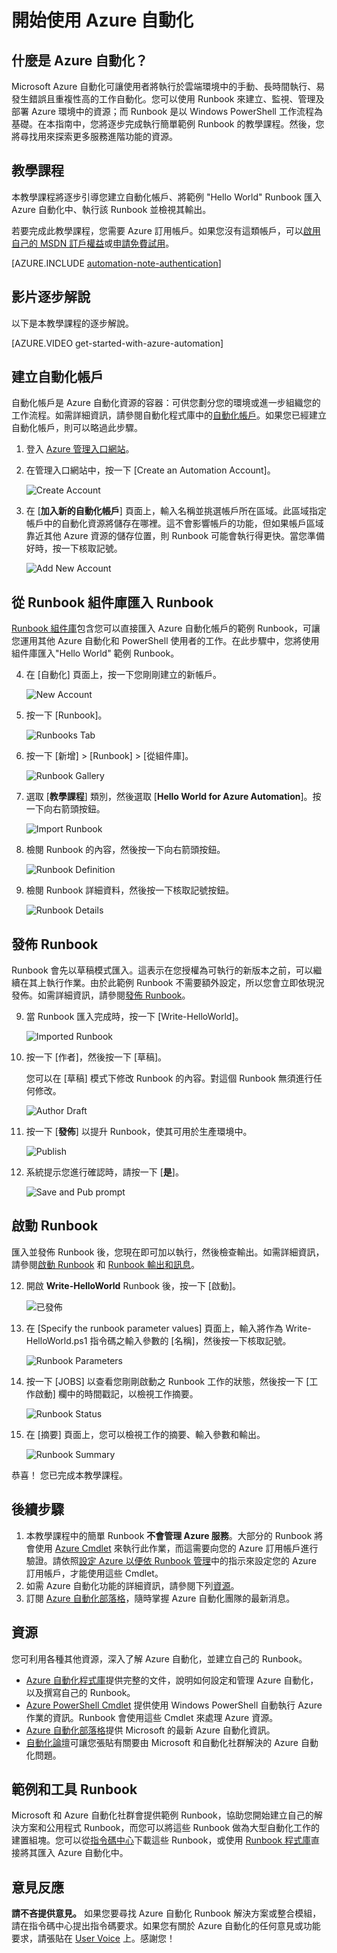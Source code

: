 <properties
	pageTitle="開始使用 Azure 自動化"
	description="了解如何在 Azure 中匯入和執行自動化工作。"
	services="automation"
	documentationCenter=""
	authors="bwren"
	manager="stevenka"
	editor=""/>

<tags
	ms.service="automation"
	ms.workload="tbd"
	ms.tgt_pltfrm="na"
	ms.devlang="na"
	ms.topic="hero-article" 
	ms.date="05/19/2015"
	ms.author="bwren"/>


# 開始使用 Azure 自動化

## 什麼是 Azure 自動化？

Microsoft Azure 自動化可讓使用者將執行於雲端環境中的手動、長時間執行、易發生錯誤且重複性高的工作自動化。您可以使用 Runbook 來建立、監視、管理及部署 Azure 環境中的資源；而 Runbook 是以 Windows PowerShell 工作流程為基礎。在本指南中，您將逐步完成執行簡單範例 Runbook 的教學課程。然後，您將尋找用來探索更多服務進階功能的資源。

## 教學課程
本教學課程將逐步引導您建立自動化帳戶、將範例 "Hello World" Runbook 匯入 Azure 自動化中、執行該 Runbook 並檢視其輸出。

若要完成此教學課程，您需要 Azure 訂用帳戶。如果您沒有這類帳戶，可以[啟用自己的 MSDN 訂戶權益](../pricing/member-offers/msdn-benefits-details/)或[申請免費試用](../pricing/free-trial.md)</a>。

[AZURE.INCLUDE [automation-note-authentication](../../includes/automation-note-authentication.md)]

## 影片逐步解說

以下是本教學課程的逐步解說。

[AZURE.VIDEO get-started-with-azure-automation]

## <a name="automationaccount"></a>建立自動化帳戶

自動化帳戶是 Azure 自動化資源的容器：可供您劃分您的環境或進一步組織您的工作流程。如需詳細資訊，請參閱自動化程式庫中的[自動化帳戶](http://aka.ms/runbookauthor/azure/automationaccounts)。如果您已經建立自動化帳戶，則可以略過此步驟。

1.	登入 [Azure 管理入口網站](http://manage.windowsazure.com)。

2.	在管理入口網站中，按一下 [Create an Automation Account]。

	![Create Account](./media/automation-create-runbook-from-samples/automation_01_CreateAccount.png)

3.	在 [**加入新的自動化帳戶**] 頁面上，輸入名稱並挑選帳戶所在區域。此區域指定帳戶中的自動化資源將儲存在哪裡。這不會影響帳戶的功能，但如果帳戶區域靠近其他 Azure 資源的儲存位置，則 Runbook 可能會執行得更快。當您準備好時，按一下核取記號。

	![Add New Account](./media/automation-create-runbook-from-samples/automation_02_addnewautoacct.png)

## <a name="importrunbook"></a>從 Runbook 組件庫匯入 Runbook

[Runbook 組件庫](http://aka.ms/runbookgallery)包含您可以直接匯入 Azure 自動化帳戶的範例 Runbook，可讓您運用其他 Azure 自動化和 PowerShell 使用者的工作。在此步驟中，您將使用組件庫匯入"Hello World" 範例 Runbook。

4.	在 [自動化] 頁面上，按一下您剛剛建立的新帳戶。

	![New Account](./media/automation-create-runbook-from-samples/automation_03_NewAutoAcct.png)

5.	按一下 [Runbook]。

	![Runbooks Tab](./media/automation-create-runbook-from-samples/automation_04_RunbooksTab.png)

6.	按一下 [新增] > [Runbook] > [從組件庫]。

	![Runbook Gallery](./media/automation-create-runbook-from-samples/automation_05_ImportGallery.png)

7.  選取 [**教學課程**] 類別，然後選取 [**Hello World for Azure Automation**]。按一下向右箭頭按鈕。

	![Import Runbook](./media/automation-create-runbook-from-samples/automation_06_ImportRunbook.png)

8.  檢閱 Runbook 的內容，然後按一下向右箭頭按鈕。

	![Runbook Definition](./media/automation-create-runbook-from-samples/automation_07_RunbookDefinition.png)

8.	檢閱 Runbook 詳細資料，然後按一下核取記號按鈕。

	![Runbook Details](./media/automation-create-runbook-from-samples/automation_08_RunbookDetails.png)

## <a name="publishrunbook"></a>發佈 Runbook

Runbook 會先以草稿模式匯入。這表示在您授權為可執行的新版本之前，可以繼續在其上執行作業。由於此範例 Runbook 不需要額外設定，所以您會立即依現況發佈。如需詳細資訊，請參閱[發佈 Runbook](http://aka.ms/runbookauthor/azure/publishrunbook)。

9.	當 Runbook 匯入完成時，按一下 [Write-HelloWorld]。

	![Imported Runbook](./media/automation-create-runbook-from-samples/automation_07_ImportedRunbook.png)

9.	按一下 [作者]，然後按一下 [草稿]。

	您可以在 [草稿] 模式下修改 Runbook 的內容。對這個 Runbook 無須進行任何修改。

	![Author Draft](./media/automation-create-runbook-from-samples/automation_08_AuthorDraft.png)

10.	按一下 [**發佈**] 以提升 Runbook，使其可用於生產環境中。

	![Publish](./media/automation-create-runbook-from-samples/automation_085_Publish.png)

11.	系統提示您進行確認時，請按一下 [**是**]。

	![Save and Pub prompt](./media/automation-create-runbook-from-samples/automation_09_SavePubPrompt.png)

## <a name="startrunbook"></a>啟動 Runbook

匯入並發佈 Runbook 後，您現在即可加以執行，然後檢查輸出。如需詳細資訊，請參閱[啟動 Runbook](http://aka.ms/runbookauthor/azure/startrunbook) 和 [Runbook 輸出和訊息](http://aka.ms/runbookauthor/azure/runbookoutput)。

12.	開啟 **Write-HelloWorld** Runbook 後，按一下 [啟動]。

	![已發佈](./media/automation-create-runbook-from-samples/automation_10_PublishStart.png)

13.	在 [Specify the runbook parameter values] 頁面上，輸入將作為 Write-HelloWorld.ps1 指令碼之輸入參數的 [名稱]，然後按一下核取記號。

	![Runbook Parameters](./media/automation-create-runbook-from-samples/automation_11_RunbookParams.png)

14.	按一下 [JOBS] 以查看您剛剛啟動之 Runbook 工作的狀態，然後按一下 [工作啟動] 欄中的時間戳記，以檢視工作摘要。

	![Runbook Status](./media/automation-create-runbook-from-samples/automation_12_RunbookStatus.png)

15.	在 [摘要] 頁面上，您可以檢視工作的摘要、輸入參數和輸出。

	![Runbook Summary](./media/automation-create-runbook-from-samples/automation_13_RunbookSummary_callouts.png)

恭喜！ 您已完成本教學課程。

## <a name="nextsteps"></a>後續步驟
1. 本教學課程中的簡單 Runbook **不會管理 Azure 服務**。大部分的 Runbook 將會使用 [Azure Cmdlet](http://msdn.microsoft.com/library/jj156055.aspx) 來執行此作業，而這需要向您的 Azure 訂用帳戶進行驗證。請依照[設定 Azure 以便依 Runbook 管理](http://aka.ms/azureautomationauthentication)中的指示來設定您的 Azure 訂用帳戶，才能使用這些 Cmdlet。  
2. 如需 Azure 自動化功能的詳細資訊，請參閱下列[資源](#resources)。
3. 訂閱 [Azure 自動化部落格](http://azure.microsoft.com/blog/tag/azure-automation)，隨時掌握 Azure 自動化團隊的最新消息。

## <a name="resources"></a>資源

您可利用各種其他資源，深入了解 Azure 自動化，並建立自己的 Runbook。

- [Azure 自動化程式庫](http://go.microsoft.com/fwlink/p/?LinkId=392860)提供完整的文件，說明如何設定和管理 Azure 自動化，以及撰寫自己的 Runbook。
- [Azure PowerShell Cmdlet](http://msdn.microsoft.com/library/jj156055.aspx) 提供使用 Windows PowerShell 自動執行 Azure 作業的資訊。Runbook 會使用這些 Cmdlet 來處理 Azure 資源。
- [Azure 自動化部落格](http://azure.microsoft.com/blog/tag/azure-automation)提供 Microsoft 的最新 Azure 自動化資訊。
- [自動化論壇](http://go.microsoft.com/fwlink/p/?LinkId=390561)可讓您張貼有關要由 Microsoft 和自動化社群解決的 Azure 自動化問題。


## 範例和工具 Runbook

Microsoft 和 Azure 自動化社群會提供範例 Runbook，協助您開始建立自己的解決方案和公用程式 Runbook，而您可以將這些 Runbook 做為大型自動化工作的建置組塊。您可以從[指令碼中心](http://go.microsoft.com/fwlink/p/?LinkId=393029)下載這些 Runbook，或使用 [Runbook 程式庫](http://aka.ms/runbookgallery)直接將其匯入 Azure 自動化中。


## 意見反應

**請不吝提供意見。** 如果您要尋找 Azure 自動化 Runbook 解決方案或整合模組，請在指令碼中心提出指令碼要求。如果您有關於 Azure 自動化的任何意見或功能要求，請張貼在 [User Voice](http://feedback.windowsazure.com/forums/34192--general-feedback) 上。感謝您！
 

<!---HONumber=August15_HO8-->